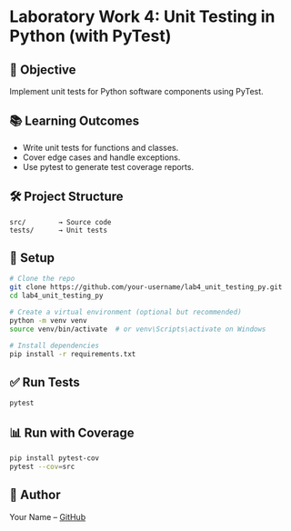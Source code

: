 # Laboratory Work 4: Unit Testing in Python (with PyTest)

## 🎯 Objective

Implement unit tests for Python software components using PyTest.

## 📚 Learning Outcomes

- Write unit tests for functions and classes.
- Cover edge cases and handle exceptions.
- Use pytest to generate test coverage reports.

## 🛠️ Project Structure

```
src/        → Source code
tests/      → Unit tests
```

## 🚀 Setup

```bash
# Clone the repo
git clone https://github.com/your-username/lab4_unit_testing_py.git
cd lab4_unit_testing_py

# Create a virtual environment (optional but recommended)
python -m venv venv
source venv/bin/activate  # or venv\Scripts\activate on Windows

# Install dependencies
pip install -r requirements.txt
```

## ✅ Run Tests

```bash
pytest
```

## 📊 Run with Coverage

```bash
pip install pytest-cov
pytest --cov=src
```

## 👤 Author

Your Name – [GitHub](https://github.com/your-username)
